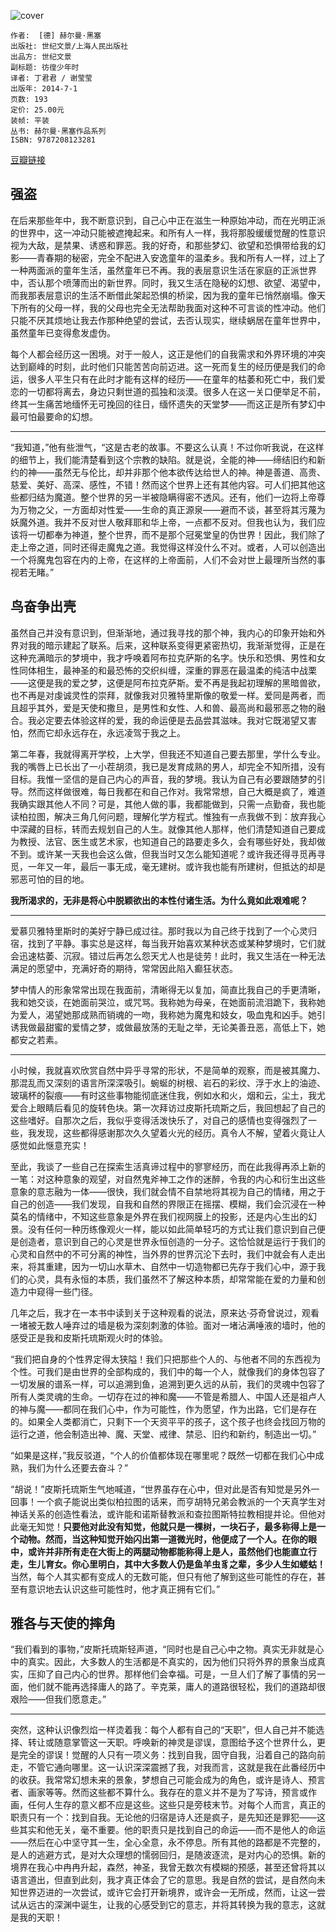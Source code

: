 ![cover](https://img1.doubanio.com/view/subject/l/public/s27386218.jpg)

    作者:  [德] 赫尔曼·黑塞 
    出版社: 世纪文景/上海人民出版社
    出品方: 世纪文景
    副标题: 彷徨少年时
    译者: 丁君君 / 谢莹莹 
    出版年: 2014-7-1
    页数: 193
    定价: 25.00元
    装帧: 平装
    丛书: 赫尔曼·黑塞作品系列
    ISBN: 9787208123281

[豆瓣链接](https://book.douban.com/subject/25902450/)

## 强盗
在后来那些年中，我不断意识到，自己心中正在滋生一种原始冲动，而在光明正派的世界中，这一冲动只能被遮掩起来。和所有人一样，我将那股缓缓觉醒的性意识视为大敌，是禁果、诱惑和罪恶。我的好奇，和那些梦幻、欲望和恐惧带给我的幻影——青春期的秘密，完全不配进入安逸童年的温柔乡。我和所有人一样，过上了一种两面派的童年生活，虽然童年已不再。我的表层意识生活在家庭的正派世界中，否认那个喷薄而出的新世界。同时，我又生活在隐秘的幻想、欲望、渴望中，而我那表层意识的生活不断借此架起恐惧的桥梁，因为我的童年已悄然崩塌。像天下所有的父母一样，我的父母也完全无法帮助我面对这种不可言谈的性冲动。他们只能不厌其烦地让我去作那种绝望的尝试，去否认现实，继续蜗居在童年世界中，虽然童年已变得愈发虚伪。

每个人都会经历这一困境。对于一般人，这正是他们的自我需求和外界环境的冲突达到巅峰的时刻，此时他们只能苦苦向前迈进。这一死而复生的经历便是我们的命运，很多人平生只有在此时才能有这样的经历——在童年的枯萎和死亡中，我们爱恋的一切都将离去，身边只剩世道的孤独和淡漠。很多人在这一关口便举足不前，终其一生痛苦地缅怀无可挽回的往日，缅怀遗失的天堂梦——而这正是所有梦幻中最可怕最要命的幻想。

---

“我知道，”他有些泄气，“这是古老的故事。不要这么认真！不过你听我说，在这样的细节上，我们能清楚看到这个宗教的缺陷。就是说，全能的神——缔结旧约和新约的神——虽然无与伦比，却并非那个他本欲传达给世人的神。神是善道、高贵、慈爱、美好、高深、感性，不错！然而这个世界上还有其他内容。可人们把其他这些都归结为魔道。整个世界的另一半被隐瞒得密不透风。还有，他们一边将上帝尊为万物之父，一方面却对性爱——生命的真正源泉——避而不谈，甚至将其污蔑为妖魔外道。我并不反对世人敬拜耶和华上帝，一点都不反对。但我也认为，我们应该将一切都奉为神道，整个世界，而不是那个冠冕堂皇的伪世界！因此，我们除了走上帝之道，同时还得走魔鬼之道。我觉得这样没什么不对。或者，人可以创造出一个将魔鬼包容在内的上帝，在这样的上帝面前，人们不会对世上最理所当然的事视若无睹。”

## 鸟奋争出壳
虽然自己并没有意识到，但渐渐地，通过我寻找的那个神，我内心的印象开始和外界对我的暗示建起了联系。后来，这种联系变得更紧密热切，我渐渐觉得，正是在这种充满暗示的梦境中，我才呼唤着阿布拉克萨斯的名字。快乐和恐惧、男性和女性同体相生，最神圣的和最恐怖的交织纠缠，深重的罪恶在最温柔的纯洁中战栗——这便是我的爱之梦，这便是阿布拉克萨斯。爱不再是我起初理解的黑暗兽欲，也不再是对虔诚灵性的崇拜，就像我对贝雅特里斯像的敬爱一样。爱同是两者，而且超乎其外，爱是天使和撒旦，是男性和女性、人和兽、最高尚和最邪恶之物的融合。我必定要去体验这样的爱，我的命运便是去品尝其滋味。我对它既渴望又害怕，然而它却永远存在，永远凌驾于我之上。

第二年春，我就得离开学校，上大学，但我还不知道自己要去那里，学什么专业。我的嘴唇上已长出了一小茬胡须，我已是发育成熟的男人，却完全不知所措，没有目标。我惟一坚信的是自己内心的声音，我的梦境。我认为自己有必要跟随梦的引导。然而这样做很难，每日我都在和自己作对。我常常想，自己大概是疯了，难道我确实跟其他人不同？可是，其他人做的事，我都能做到，只需一点勤奋，我也能读柏拉图，解决三角几何问题，理解化学方程式。惟独有一点我做不到：放弃我心中深藏的目标，转而去规划自己的人生。就像其他人那样，他们清楚知道自己要成为教授、法官、医生或艺术家，也知道自己的路要走多久，会有哪些好处，我却做不到。或许某一天我也会这么做，但我当时又怎么能知道呢？或许我还得寻觅再寻觅，一年又一年，最后一事无成，毫无建树。或许我也能有所建树，但抵达的却是邪恶可怕的目的地。

**我所渴求的，无非是将心中脱颖欲出的本性付诸生活。为什么竟如此艰难呢？**

---

爱慕贝雅特里斯时的美好宁静已成过往。那时我以为自己终于找到了一个心灵归宿，找到了平静。事实总是这样，每当我开始喜欢某种状态或某种梦境时，它们就会迅速枯萎、沉寂。错过后再怎么怨天尤人也是徒劳！此时，我又生活在一种无法满足的愿望中，充满好奇的期待，常常因此陷入癫狂状态。

梦中情人的形象常常出现在我面前，清晰得无以复加，简直比我自己的手更清晰，我和她交谈，在她面前哭泣，或咒骂。我称她为母亲，在她面前流泪跪下，我称她为爱人，渴望她那成熟而销魂的一吻，我称她为魔鬼和妓女，吸血鬼和凶手。她引诱我做最甜蜜的爱情之梦，或做最放荡的无耻之举，无论美善丑恶，高低上下，她都安之若素。

---

小时候，我就喜欢欣赏自然中异乎寻常的形状，不是简单的观察，而是被其魔力、那混乱而又深刻的语言所深深吸引。蜿蜒的树根、岩石的彩纹、浮于水上的油迹、玻璃杯的裂痕——有时这些事物能彻底迷住我，例如水和火，烟和云，尘土，我尤爱合上眼睛后看见的旋转色块。第一次拜访过皮斯托琉斯之后，我回想起了自己的这些嗜好。自那次之后，我似乎变得活泼快乐了，对自己的感情也变得强烈了一些，我发现，这些都得感谢那次久久望着火光的经历。真令人不解，望着火竟让人感觉如此惬意充实！

至此，我谈了一些自己在探索生活真谛过程中的寥寥经历，而在此我得再添上新的一笔：对这种意象的观望，对自然鬼斧神工之作的迷醉，令我的内心和衍生出这些意象的意志融为一体——很快，我们就会情不自禁地将其视为自己的情绪，用之于自己的创造——我们发现，自我和自然的界限正在摇摆、模糊，我们会沉浸在一种莫名的情绪中，不知这些意象是外界在我们视网膜上的投影，还是内心生出的幻景。没有任何一种历练像观火一样，能以如此简单轻巧的方式让我们意识到自己便是创造者，意识到自己的心灵是世界永恒创造的一分子。这恰恰就是运行于我们的心灵和自然中的不可分离的神性，当外界的世界沉沦下去时，我们中就会有人走出来，将其重建，因为一切山水草木、自然中一切造物都已先存于我们心中，源于我们的心灵，具有永恒的本质，我们虽然不了解这种本质，却常常能在爱的力量和创造力中窥得一些门径。

几年之后，我才在一本书中读到关于这种观看的说法，原来达·芬奇曾说过，观看一堵被无数人唾弃过的墙是极为深刻刺激的体验。面对一堵沾满唾液的墙时，他的感受正是我和皮斯托琉斯观火时的体验。

“我们把自身的个性界定得太狭隘！我们只把那些个人的、与他者不同的东西视为个性。可我们是由世界的全部构成的，我们中的每一个人，就像我们的身体包容了一切发展的谱系一样，可以追溯到鱼，追溯到更久远的从前，我们的灵魂中包容了所有人类灵魂的生命。一切存在过的神和魔——不管是希腊人、中国人还是祖卢人的神与魔——都同在我们心中，作为可能性，作为愿望，作为出路，它们是存在的。如果全人类都消亡，只剩下一个天资平平的孩子，这个孩子也终会找回万物的运行之道，他会制造出神、魔、天堂、戒律、禁忌、旧约和新约，制造出一切。”

“如果是这样，”我反驳道，“个人的价值都体现在哪里呢？既然一切都在我们心中成熟，我们为什么还要去奋斗？”

“胡说！”皮斯托琉斯生气地喊道，“世界虽存在心中，但对此是否有知觉是另外一回事！一个疯子能说出类似柏拉图的话来，而亨胡特兄弟会教派的一个天真学生对神话关系的创造性看法，或许能和诺斯替教派和查拉图斯特拉教相提并论。但他对此毫无知觉！**只要他对此没有知觉，他就只是一棵树，一块石子，最多称得上是一个动物。然而，当这种知觉开始闪出第一道微光时，他便成了一个人。在你的眼中，或许并非所有走在大街上的两腿动物都能称得上是人，虽然他们也能直立行走，生儿育女。你心里明白，其中大多数人仍是鱼羊虫豸之辈，多少人生如蝼蛄！** 当然，每个人其实都有变成人的无数可能，但只有他了解到这些可能性的存在，甚至有意识地去认识这些可能性时，他才真正拥有它们。”

## 雅各与天使的摔角
“我们看到的事物，”皮斯托琉斯轻声道，“同时也是自己心中之物。真实无非就是心中的真实。因此，大多数人的生活都是不真实的，因为他们只将外界的景象当成真实，压抑了自己内心的世界。那样他们会幸福。可是，一旦人们了解了事情的另一面，他们就不能再选择庸人的路了。辛克莱，庸人的道路很轻松，我们的道路却很艰险——但我们愿意走。”

---

突然，这种认识像烈焰一样烫着我：每个人都有自己的“天职”，但人自己并不能选择、转让或随意掌管这一天职。呼唤新的神灵是谬误，意图给予这个世界什么，更是完全的谬误！觉醒的人只有一项义务：找到自我，固守自我，沿着自己的路向前走，不管它通向哪里。这一认识深深震撼了我，对我而言，这就是我在此番经历中的收获。我常常幻想未来的景象，梦想自己可能会成为的角色，或许是诗人、预言者、画家等等。然而这些都不算什么。我存在的意义并不是为了写诗，预言或作画，任何人生存的意义都不应是这些。这些只是旁枝末节。对每个人而言，真正的职责只有一个：找到自我。无论他的归宿是诗人还是疯子，是先知还是罪犯——这些其实和他无关，毫不重要。他的职责只是找到自己的命运——而不是他人的命运——然后在心中坚守其一生，全心全意，永不停息。所有其他的路都是不完整的，是人的逃避方式，是对大众理想的懦弱回归，是随波逐流，是对内心的恐惧。新的境界在我心中冉冉升起，森然，神圣，我曾无数次有模糊的预感，甚至还曾将其以语言道出，但直到此刻，我才真正体会了它的意思。我是自然的尝试，是自然向未知世界迈进的一次尝试，或许它会打开新境界，或许会一无所成，然而，让这一尝试从远古的深渊中诞生，让我的心感受到它的意志，并将其转换为我的意志，这就是我的天职！
